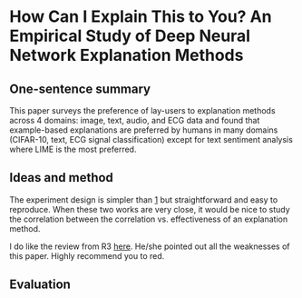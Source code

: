 # How Can I Explain This to You? An Empirical Study of Deep Neural Network Explanation Methods

## One-sentence summary

This paper surveys the preference of lay-users to explanation methods across 4 domains: image, text, audio, and ECG data and found that example-based explanations are preferred by humans in many domains (CIFAR-10, text, ECG signal classification) except for text sentiment analysis where LIME is the most preferred.

## Ideas and method

The experiment design is simpler than [1](https://arxiv.org/abs/2105.14944) but straightforward and easy to reproduce. When these two works are very close, it would be nice to study the correlation between the correlation vs. effectiveness of an explanation method. 

I do like the review from R3 [here](https://proceedings.neurips.cc/paper/2020/file/2c29d89cc56cdb191c60db2f0bae796b-Review.html). He/she pointed out all the weaknesses of this paper. Highly recommend you to red.

## Evaluation

